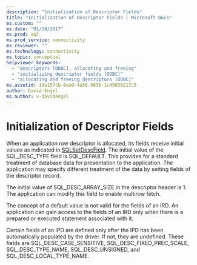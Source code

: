 ```yaml
---
description: "Initialization of Descriptor Fields"
title: "Initialization of Descriptor Fields | Microsoft Docs"
ms.custom: ""
ms.date: "01/19/2017"
ms.prod: sql
ms.prod_service: connectivity
ms.reviewer: ""
ms.technology: connectivity
ms.topic: conceptual
helpviewer_keywords: 
  - "descriptors [ODBC], allocating and freeing"
  - "initializing descriptor fields [ODBC]"
  - "allocating and freeing descriptors [ODBC]"
ms.assetid: 1da157cb-8ea9-4a56-983b-1c45650217c5
author: David-Engel
ms.author: v-davidengel
---
```

# Initialization of Descriptor Fields
When an application row descriptor is allocated, its fields receive initial values as indicated in [SQLSetDescField](../../../odbc/reference/syntax/sqlsetdescfield-function.md). The initial value of the SQL_DESC_TYPE field is SQL_DEFAULT. This provides for a standard treatment of database data for presentation to the application. The application may specify different treatment of the data by setting fields of the descriptor record.  
  
 The initial value of SQL_DESC_ARRAY_SIZE in the descriptor header is 1. The application can modify this field to enable multirow fetch.  
  
 The concept of a default value is not valid for the fields of an IRD. An application can gain access to the fields of an IRD only when there is a prepared or executed statement associated with it.  
  
 Certain fields of an IPD are defined only after the IPD has been automatically populated by the driver. If not, they are undefined. These fields are SQL_DESC_CASE_SENSITIVE, SQL_DESC_FIXED_PREC_SCALE, SQL_DESC_TYPE_NAME, SQL_DESC_UNSIGNED, and SQL_DESC_LOCAL_TYPE_NAME.
